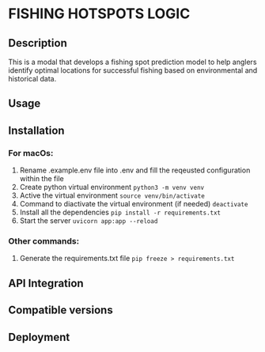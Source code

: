 # FISHING HOTSPOTS LOGIC

## Description

This is a modal that develops a fishing spot prediction model to help anglers identify optimal locations for successful fishing based on environmental and historical data.

## Usage

## Installation

### For macOs:

1. Rename .example.env file into .env and fill the reqeusted configuration within the file
1. Create python virtual environment `python3 -m venv venv`
1. Active the virtual environment `source venv/bin/activate`
1. Command to diactivate the virtual environment (if needed) `deactivate`
1. Install all the dependencies `pip install -r requirements.txt`
1. Start the server `uvicorn app:app --reload`

### Other commands:

1. Generate the requirements.txt file `pip freeze > requirements.txt`

## API Integration

## Compatible versions

## Deployment
